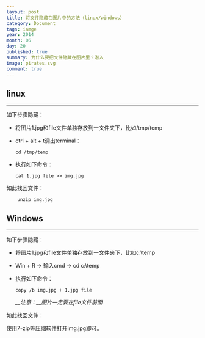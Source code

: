 ```yaml
---
layout: post
title: 将文件隐藏在图片中的方法（linux/windows）
category: Document
tags: iamge
year: 2014
month: 06
day: 20
published: true
summary: 为什么要把文件隐藏在图片里？潜入
image: pirates.svg
comment: true
---
```


## linux

------

如下步骤隐藏：

- 将图片1.jpg和file文件单独存放到一文件夹下，比如/tmp/temp
- ctrl + alt + t调出terminal：

    ```
    cd /tmp/temp
    ```
- 执行如下命令：

    ```
    cat 1.jpg file >> img.jpg
    ```

如此找回文件：

```
    unzip img.jpg
```

## Windows

------

如下步骤隐藏：

- 将图片1.jpg和file文件单独存放到一文件夹下，比如c:\temp
- Win + R -> 输入cmd -> cd c:\temp
- 执行如下命令：

    ```
    copy /b img.jpg + 1.jpg file
    ```
    *__注意：__图片一定要在file文件前面*

如此找回文件：

使用7-zip等压缩软件打开img.jpg即可。